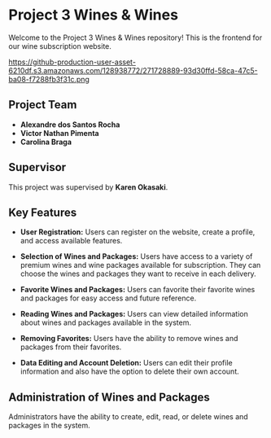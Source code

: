 # Project 3 Wines & Wines

Welcome to the Project 3 Wines & Wines repository! This is the frontend for our wine subscription website.

https://github-production-user-asset-6210df.s3.amazonaws.com/128938772/271728889-93d30ffd-58ca-47c5-ba08-f7288fb3f31c.png


## Project Team

- **Alexandre dos Santos Rocha**
- **Victor Nathan Pimenta**
- **Carolina Braga**

## Supervisor

This project was supervised by **Karen Okasaki**.

## Key Features

- **User Registration:** Users can register on the website, create a profile, and access available features.

- **Selection of Wines and Packages:** Users have access to a variety of premium wines and wine packages available for subscription. They can choose the wines and packages they want to receive in each delivery.

- **Favorite Wines and Packages:** Users can favorite their favorite wines and packages for easy access and future reference.

- **Reading Wines and Packages:** Users can view detailed information about wines and packages available in the system.

- **Removing Favorites:** Users have the ability to remove wines and packages from their favorites.

- **Data Editing and Account Deletion:** Users can edit their profile information and also have the option to delete their own account.

## Administration of Wines and Packages

Administrators have the ability to create, edit, read, or delete wines and packages in the system.


